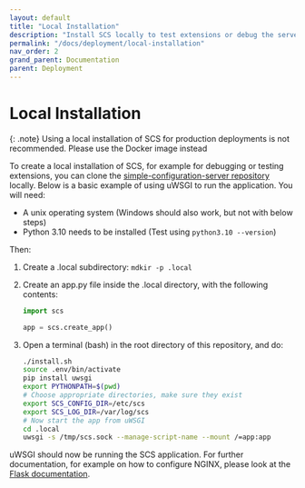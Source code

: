 ```yaml
---
layout: default
title: "Local Installation"
description: "Install SCS locally to test extensions or debug the server"
permalink: "/docs/deployment/local-installation"
nav_order: 2
grand_parent: Documentation
parent: Deployment
---
```

# Local Installation

{: .note}
Using a local installation of SCS for production deployments is not
recommended. Please use the Docker image instead

To create a local installation of SCS, for example for debugging or testing
extensions, you can clone the
[simple-configuration-server repository](https://github.com/Tom-Brouwer/simple-configuration-server)
locally. Below is a basic example of using uWSGI to run the application.
You will need:

* A unix operating system (Windows should also work, but not with below steps)
* Python 3.10 needs to be installed (Test using `python3.10 --version`)

Then:
1. Create a .local subdirectory: `mdkir -p .local`
2. Create an app.py file inside the .local directory, with the following
   contents:

   ```python
   import scs

   app = scs.create_app()
   ```
3. Open a terminal (bash) in the root directory of this repository, and do:

   ```bash
   ./install.sh
   source .env/bin/activate
   pip install uwsgi
   export PYTHONPATH=$(pwd)
   # Choose appropriate directories, make sure they exist
   export SCS_CONFIG_DIR=/etc/scs
   export SCS_LOG_DIR=/var/log/scs
   # Now start the app from uWSGI
   cd .local
   uwsgi -s /tmp/scs.sock --manage-script-name --mount /=app:app
   ```

uWSGI should now be running the SCS application. For further documentation, for
example on how to configure NGINX, please look at the [Flask documentation](https://flask.palletsprojects.com/en/2.0.x/deploying/uwsgi/).
